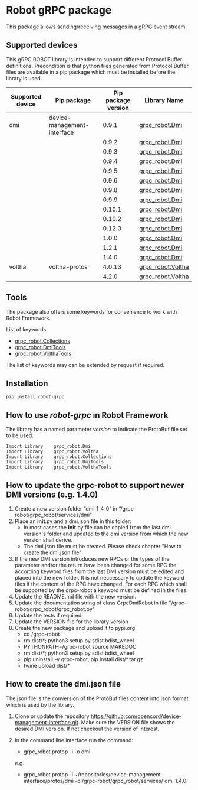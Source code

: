 # Robot gRPC package
This package allows sending/receiving messages in a gRPC event stream.

## Supported devices
This gRPC ROBOT library is intended to support different Protocol Buffer definitions. Precondition is that python files
generated from Protocol Buffer files are available in a pip package which must be installed before the library
is used.

| Supported device | Pip package                 | Pip package version | Library Name                                 |
|------------------|-----------------------------|---------------------|----------------------------------------------|
| dmi              | device-management-interface | 0.9.1               | [grpc_robot.Dmi](docs/dmi_0_9_1.html)        |
|                  |                             | 0.9.2               | [grpc_robot.Dmi](docs/dmi_0_9_2.html)        |
|                  |                             | 0.9.3               | [grpc_robot.Dmi](docs/dmi_0_9_3.html)        |
|                  |                             | 0.9.4               | [grpc_robot.Dmi](docs/dmi_0_9_4.html)        |
|                  |                             | 0.9.5               | [grpc_robot.Dmi](docs/dmi_0_9_5.html)        |
|                  |                             | 0.9.6               | [grpc_robot.Dmi](docs/dmi_0_9_6.html)        |
|                  |                             | 0.9.8               | [grpc_robot.Dmi](docs/dmi_0_9_8.html)        |
|                  |                             | 0.9.9               | [grpc_robot.Dmi](docs/dmi_0_9_9.html)        |
|                  |                             | 0.10.1              | [grpc_robot.Dmi](docs/dmi_0_10_1.html)       |
|                  |                             | 0.10.2              | [grpc_robot.Dmi](docs/dmi_0_10_2.html)       |
|                  |                             | 0.12.0              | [grpc_robot.Dmi](docs/dmi_0_12_0.html)       |
|                  |                             | 1.0.0               | [grpc_robot.Dmi](docs/dmi_1_0_0.html)        |
|                  |                             | 1.2.1               | [grpc_robot.Dmi](docs/dmi_1_2_1.html)        |
|                  |                             | 1.4.0               | [grpc_robot.Dmi](docs/dmi_1_4_0.html)        |
| voltha           | voltha-protos               | 4.0.13              | [grpc_robot.Voltha](docs/voltha_4_0_13.html) |
|                  |                             | 4.2.0               | [grpc_robot.Voltha](docs/voltha_4_2_0.html)  |

## Tools
The package also offers some keywords for convenience to work with Robot Framework.

List of keywords: 
 - [grpc_robot.Collections](docs/collections.html)
 - [grpc_robot.DmiTools](docs/dmi_tools.html)
 - [grpc_robot.VolthaTools](docs/voltha_tools.html)

The list of keywords may can be extended by request if required.

## Installation

    pip install robot-grpc

## How to use _robot-grpc_ in Robot Framework
The library has a named parameter _version_ to indicate the ProtoBuf file set to be used.

    Import Library    grpc_robot.Dmi
    Import Library    grpc_robot.Voltha
    Import Library    grpc_robot.Collections
    Import Library    grpc_robot.DmiTools
    Import Library    grpc_robot.VolthaTools
    

## How to update the grpc-robot to support newer DMI versions (e.g. 1.4.0)

1. Create a new version folder “dmi_1_4_0” in “<repo dir>/grpc-robot/grpc_robot/services/dmi”
2. Place an __init__.py and a dmi.json file in this folder:
    - In most cases the __init__.py file can be copied from the last dmi version's folder and updated to the dmi version 
        from which the new version shall derive.
    - The dmi.json file must be created. Please check chapter "How to create the dmi.json file"
3. If the new DMI version introduces new RPCs or the types of the parameter and/or the return have been changed for some 
        RPC the according keyword files from the last DMI version must be edited and placed into the new folder. It is 
        not neccessary to update the keyword files if the content of the RPC have changed. For each RPC which shall be 
        supported by the grpc-robot a keyword must be defined in the files. 
4. Update the README.md file with the new version.
5. Update the documentation string of class GrpcDmiRobot in file "<repo dir>/grpc-robot/grpc_robot/grpc_robot.py"
6. Update the tests if required.
7. Update the VERSION file for the library version
8. Create the new package and upload it to pypi.org
    - cd <repo dir>/grpc-robot
    - rm dist/*; python3 setup.py sdist bdist_wheel
    - PYTHONPATH=<repo dir>/grpc-robot source MAKEDOC
    - rm dist/*; python3 setup.py sdist bdist_wheel
    - pip uninstall -y grpc-robot; pip install dist/*.tar.gz
    - twine upload dist/*

## How to create the dmi.json file

The json file is the conversion of the ProtoBuf files content into json format which is used by the library.

1. Clone or update the repository https://github.com/opencord/device-management-interface.git. Make sure the VERSION 
        file shows the desired DMI version. If not checkout the version of interest.
2. In the command line interface run the command:
   - grpc_robot.protop -i <directory which consists of the ProtoBuf files to be converted> -o <output directory for 
        the created json file> dmi <version>

   e.g.
   - grpc_robot.protop -i ~/repositories/device-management-interface/protos/dmi -o <repo dir>/grpc-robot/grpc_robot/services/ dmi 1.4.0
